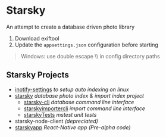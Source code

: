 # Starsky   
An attempt to create a database driven photo library

1. Download exiftool
2. Update the `appsettings.json` configuration before starting
> Windows: use double escape \\\\ in config directory paths 

## Starsky Projects
 - [inotify-settings](inotify-settings) _to setup auto indexing on linux_
 - [starsky](starsky) _database photo index & import index project_
   - [starsky-cli](starsky/starsky-cli)  _database command line interface_
   - [starskyimportercli](starsky/starskyimportercli)  _import command line interface_
   - [starskyTests](starsky/starskyTests)  _mstest unit tests_
 - starsky-node-client  _(depreciated)_
 - [starskyapp](starskyapp) _React-Native app (Pre-alpha code)_
